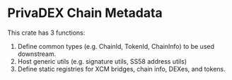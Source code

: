 # PrivaDEX Chain Metadata
This crate has 3 functions:
1. Define common types (e.g. ChainId, TokenId, ChainInfo) to be used downstream.
2. Host generic utils (e.g. signature utils, SS58 address utils)
3. Define static registries for XCM bridges, chain info, DEXes, and tokens.

